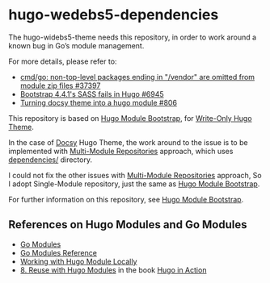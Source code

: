 # hugo-wedebs5-dependencies

The hugo-widebs5-theme needs this repository, 
in order to work around a known bug in Go’s module management.

For more details, please refer to: 
- [cmd/go: non-top-level packages ending in "/vendor" are omitted from module zip files #37397](https://github.com/golang/go/issues/37397)
- [Bootstrap 4.4.1's SASS fails in Hugo #6945](https://github.com/gohugoio/hugo/issues/6945)
- [Turning docsy theme into a hugo module #806](https://github.com/google/docsy/pull/806)

This repository is based on [Hugo Module Bootstrap](https://gitlab.com/writeonlyhugo/hugo-module-bootstrap),
for [Write-Only Hugo Theme](https://themes.gohugo.io/themes/writeonlyhugo-theme/).

In the case of [Docsy](https://themes.gohugo.io/themes/docsy/) Hugo Theme, 
the work around to the issue is to be implemented with [Multi-Module Repositories](https://github.com/golang/go/wiki/Modules#faqs--multi-module-repositories) approach, which uses [dependencies/](https://github.com/google/docsy/tree/main/dependencies) directory.

I could not fix the other issues with [Multi-Module Repositories](https://github.com/golang/go/wiki/Modules#faqs--multi-module-repositories) approach,
So I adopt Single-Module repository, just the same as [Hugo Module Bootstrap](https://gitlab.com/writeonlyhugo/hugo-module-bootstrap).

For further information on this repository, see [Hugo Module Bootstrap](https://gitlab.com/writeonlyhugo/hugo-module-bootstrap).


## References on Hugo Modules and Go Modules

- [Go Modules](https://github.com/golang/go/wiki/Modules)
- [Go Modules Reference](https://go.dev/ref/mod)
- [Working with Hugo Module Locally](https://www.thenewdynamic.com/note/develop-hugo-modules-locally/)
- [8. Reuse with Hugo Modules](https://livebook.manning.com/book/hugo-in-action/chapter-8/) in the book [Hugo in Action](https://www.manning.com/books/hugo-in-action)

